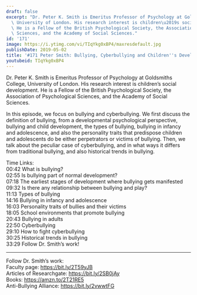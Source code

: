 ```yaml
---
draft: false
excerpt: "Dr. Peter K. Smith is Emeritus Professor of Psychology at Goldsmiths College,\
  \ University of London. His research interest is children\u2019s social development.\
  \ He is a Fellow of the British Psychological Society, the Association of Psychological\
  \ Sciences, and the Academy of Social Sciences."
id: '171'
image: https://i.ytimg.com/vi/TIqYkg0xBP4/maxresdefault.jpg
publishDate: 2019-05-02
title: '#171 Peter Smith: Bullying, Cyberbullying and Children''s Development'
youtubeid: TIqYkg0xBP4
---
```

Dr. Peter K. Smith is Emeritus Professor of Psychology at Goldsmiths College, University of London. His research interest is children’s social development. He is a Fellow of the British Psychological Society, the Association of Psychological Sciences, and the Academy of Social Sciences.

In this episode, we focus on bullying and cyberbullying. We first discuss the definition of bullying, from a developmental psychological perspective, bullying and child development, the types of bullying, bullying in infancy and adolescence, and also the personality traits that predispose children and adolescents do be either perpetrators or victims of bullying. Then, we talk about the peculiar case of cyberbullying, and in what ways it differs from traditional bullying, and also historical trends in bullying. 

Time Links:  
00:42  What is bullying?  
02:55  Is bullying part of normal development?                    
07:18  The earliest stages of development where bullying gets manifested                             
09:32  Is there any relationship between bullying and play?                   
11:13  Types of bullying                        
14:16  Bullying in infancy and adolescence                     
16:03  Personality traits of bullies and their victims  
18:05  School environments that promote bullying    
20:43  Bullying in adults    
22:50  Cyberbullying  
29:10  How to fight cyberbullying   
30:25  Historical trends in bullying                
33:29  Follow Dr. Smith’s work!

---

Follow Dr. Smith’s work:  
Faculty page: https://bit.ly/2T59yJB  
Articles of Researchgate: https://bit.ly/2SB0jAy  
Books: https://amzn.to/2T21RE5  
Anti-Bullying Alliance: https://bit.ly/2vwwtFG
